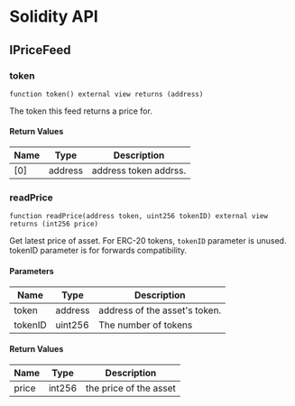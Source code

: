 # Solidity API

## IPriceFeed

### token

```solidity
function token() external view returns (address)
```

The token this feed returns a price for.

#### Return Values

| Name | Type | Description |
| ---- | ---- | ----------- |
| [0] | address | address token addrss. |

### readPrice

```solidity
function readPrice(address token, uint256 tokenID) external view returns (int256 price)
```

Get latest price of asset. For ERC-20 tokens, `tokenID` parameter is unused.
tokenID parameter is for forwards compatibility.

#### Parameters

| Name | Type | Description |
| ---- | ---- | ----------- |
| token | address | address of the asset's token. |
| tokenID | uint256 | The number of tokens |

#### Return Values

| Name | Type | Description |
| ---- | ---- | ----------- |
| price | int256 | the price of the asset |

